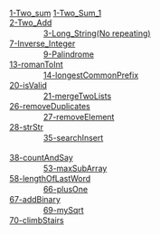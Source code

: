<a href="./Two_arrey-Sum">1-Two_sum</a>
<a href="./Two_Sum_1">1-Two_Sum_1</a><br>
<a href="./Two_LinkNodes-Add">2-Two_Add</a><br>　　　　
<a href="./No_Repeat_String">3-Long_String(No repeating)</a><br>
<a href="./Inverse_Integer">7-Inverse_Integer</a><br>　　　　
<a href="./Palindrome">9-Palindrome</a><br>
<a href="./romanToInt">13-romanToInt</a><br>　　　　
<a href="./longestCommonPrefix">14-longestCommonPrefix</a><br>
<a href="./isValid">20-isValid</a><br>　　　　
<a href="./mergeTwoLists">21-mergeTwoLists</a><br>
<a href="./removeDuplicates">26-removeDuplicates</a><br>　　　　
<a href="./removeElement">27-removeElement</a><br>
<a href="./strStr">28-strStr</a><br>　　　　
<a href="./searchInsert">35-searchInsert</a><br>\
<a href="./countAndSay">38-countAndSay</a><br>　　　　
<a href="./maxSubArray">53-maxSubArray</a><br>
<a href="./lengthOfLastWord">58-lengthOfLastWord</a><br>　　　　
<a href="./plusOne">66-plusOne</a><br>
<a href="./addBinary">67-addBinary</a><br>　　　　
<a href="./mySqrt">69-mySqrt</a><br>
<a href="./climbStairs">70-climbStairs</a><br>



















